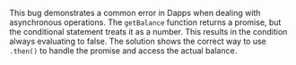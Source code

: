 This bug demonstrates a common error in Dapps when dealing with asynchronous operations.  The `getBalance` function returns a promise, but the conditional statement treats it as a number. This results in the condition always evaluating to false. The solution shows the correct way to use `.then()` to handle the promise and access the actual balance.